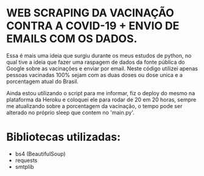 # WEB SCRAPING DA VACINAÇÃO CONTRA A COVID-19 + ENVIO DE EMAILS COM OS DADOS.
Essa é mais uma ideia que surgiu durante os meus estudos de python, no qual tive a ideia que fazer uma raspagem de dados da fonte pública do Google sobre as vacinações e enviar por email. Neste código utilizei apenas pessoas vacinadas 100% sejam com as duas doses ou dose unica e a porcentagem atual do Brasil.

Ainda estou utilizando o script para me informar, fiz o deploy do mesmo na plataforma da Heroku e coloquei ele para rodar de 20 em 20 horas, sempre me atualizando sobre a porcentagem da vacinação, o tempo pode ser alterado no próprio sleep que contem no 'main.py'.

# Bibliotecas utilizadas:
* bs4 (BeautifulSoup)
* requests
* smtplib


